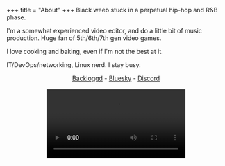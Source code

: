 +++
title = "About"
+++
Black weeb stuck in a perpetual hip-hop and R&B phase. 

I'm a somewhat experienced video editor, and do a little bit of music production. Huge fan of 5th/6th/7th gen video games.

I love cooking and baking, even if I'm not the best at it.

IT/DevOps/networking, Linux nerd. I stay busy.

<div style="text-align: center;">
<a href="https://www.backloggd.com/u/zandyne_/">Backloggd</a> -
<a href="https://bsky.app/profile/zandyne.xyz">Bluesky</a> -
<a href="https://discord.com/users/828839103381504023">Discord</a>
</div>
<br/>


<center><video width="320" class="vids" controls><source src="/champloo.mp4"></video></center>

